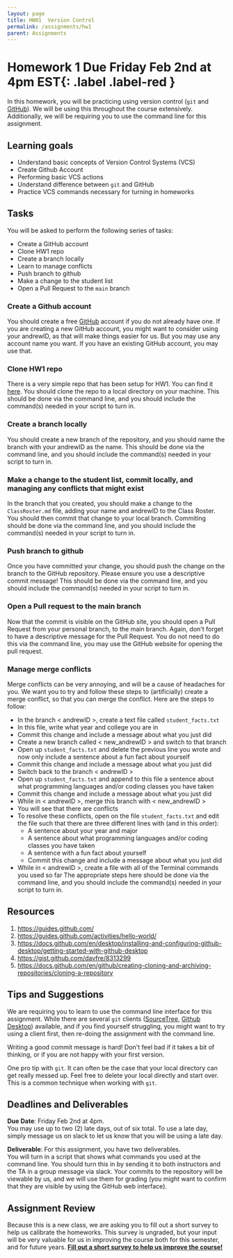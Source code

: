 ```yaml
---
layout: page
title: HW01  Version Control
permalink: /assignments/hw1
parent: Assignments
---
```


# Homework 1 **Due Friday Feb 2nd at 4pm EST**{: .label .label-red }
In this homework, you will be practicing using version control (`git` and [GitHub](https://github.com/)). We will be using this throughout the course extensively.  Additionally, we will be requiring you to use the command line for this assignment. 


## Learning goals
- Understand basic concepts of Version Control Systems (VCS)
- Create Github Account
- Performing basic VCS actions
- Understand difference between `git` and GitHub
- Practice VCS commands necessary for turning in homeworks

## Tasks
You will be asked to perform the following series of tasks:
- Create a GitHub account
- Clone HW1 repo
- Create a branch locally
- Learn to manage conflicts
- Push branch to github
- Make a change to the student list
- Open a Pull Request to the `main` branch


### Create a Github account
You should create a free [GitHub](https://www.github.com) account if you do not already have one.  If you are creating a new GitHub account, you might want to consider using your andrewID, as that will make things easier for us.  But you may use any account name you want.
If you have an existing GitHub account, you may use that.

### Clone HW1 repo
There is a very simple repo that has been setup for HW1. You can find it [here](https://github.com/cmu-crafting-software/Homework01).  You should clone the repo to a local directory on your machine.   This should be done via the command line, and you should include the command(s) needed in your script to turn in.

### Create a branch locally
You should create a new branch of the repository, and you should name the branch with your andrewID as the name.  This should be done via the command line, and you should include the command(s) needed in your script to turn in.


### Make a change to the student list, commit locally, and managing any conflicts that might exist
In the branch that you created, you should make a change to the `ClassRoster.md` file, adding your name and andrewID to the Class Roster.  You should then commit that change to your local branch.  Commiting should be done via the command line, and you should include the command(s) needed in your script to turn in.


### Push branch to github
Once you have committed your change, you should push the change on the branch to the GitHub repository.  Please ensure you use a descriptive commit message! This should be done via the command line, and you should include the command(s) needed in your script to turn in.


### Open a Pull request to the main branch
Now that the commit is visible on the GitHub site, you should open a Pull Request from your personal branch, to the main branch.  Again, don't forget to have a descriptive message for the Pull Request.  You do not need to do this via the command line, you may use the GitHub website for opening the pull request.

### Manage merge conflicts 
Merge conflicts can be very annoying, and will be a cause of headaches for you.  We want you to try and follow these steps to (artificially) create a merge conflict, so that you can merge the conflict. Here are the steps to follow:
- In the branch < andrewID >, create a text file called `student_facts.txt`
- In this file, write what year and college you are in
- Commit this change and include a message about what you just did
- Create a new branch called < new_andrewID > and switch to that branch
- Open up `student_facts.txt` and delete the previous line you wrote and now only include a sentence about a fun fact about yourself
- Commit this change and include a message about what you just did
- Switch back to the branch < andrewID >
- Open up `student_facts.txt` and append to this file a sentence about what programming languages and/or coding classes you have taken
- Commit this change and include a message about what you just did
- While in < andrewID >, merge this branch with < new_andrewID >
- You will see that there are conflicts
- To resolve these conflicts, open on the file `student_facts.txt` and edit the file such that there are three different lines with (and in this order):
  - A sentence about your year and major
  - A sentence about what programming languages and/or coding classes you have taken
  - A sentence with a fun fact about yourself
  - Commit this change and include a message about what you just did
- While in < andrewID >, create a file with all of the Terminal commands you used so far
The appropriate steps here should be done via the command line, and you should include the command(s) needed in your script to turn in.



## Resources
1. <https://guides.github.com/>
2. <https://guides.github.com/activities/hello-world/>
3. <https://docs.github.com/en/desktop/installing-and-configuring-github-desktop/getting-started-with-github-desktop>
4. <https://gist.github.com/davfre/8313299>
5. <https://docs.github.com/en/github/creating-cloning-and-archiving-repositories/cloning-a-repository>


## Tips and Suggestions
We are requiring you to learn to use the command line interface for this assignment.  While there are several `git` clients ([SourceTree](https://www.sourcetreeapp.com/), [Github Desktop](https://desktop.github.com/)) available, and if you find yourself struggling, you might want to try using a client first, then re-doing the assignment with the command line. 

Writing a good commit message is hard! Don't feel bad if it takes a bit of thinking, or if you are not happy with your first version.

One pro tip with `git`.  It can often be the case that your local directory can get really messed up. Feel free to delete your local directly and start over.  This is a common technique when working with `git`.

## Deadlines and Deliverables
__Due Date__: Friday Feb 2nd at 4pm.  
You may use up to two (2) late days, out of six total.  To use a late day, simply message us on slack to let us know that you will be using a late day.

__Deliverable__: For this assignment, you have two deliverables.  
You will turn in a script that shows what commands you used at the command line. You should turn this in by sending it to both instructors and the TA in a group message via slack. 
Your commits to the repository will be viewable by us, and we will use them for grading (you might want to confirm that they are visible by using the GitHub web interface).



## Assignment Review
Because this is a new class, we are asking you to fill out a short survey to help us calibrate the homeworks.  This survey is ungraded, but your input will be very valuable for us in improving the course both for this semester, and for future years. [__Fill out a short survey to help us improve the course!__](https://forms.gle/z3i3o2V8GWsvDYzJ9)

